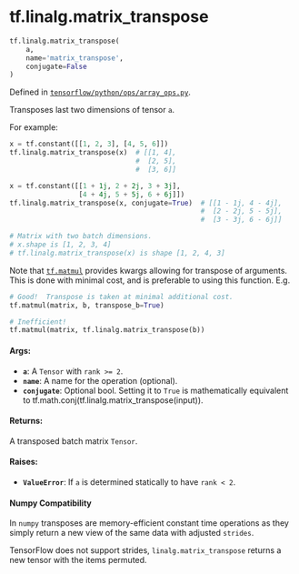 <div itemscope itemtype="http://developers.google.com/ReferenceObject">
<meta itemprop="name" content="tf.linalg.matrix_transpose" />
<meta itemprop="path" content="Stable" />
</div>

# tf.linalg.matrix_transpose

``` python
tf.linalg.matrix_transpose(
    a,
    name='matrix_transpose',
    conjugate=False
)
```



Defined in [`tensorflow/python/ops/array_ops.py`](/code/stable/tensorflow/python/ops/array_ops.py).

Transposes last two dimensions of tensor `a`.

For example:

```python
x = tf.constant([[1, 2, 3], [4, 5, 6]])
tf.linalg.matrix_transpose(x)  # [[1, 4],
                               #  [2, 5],
                               #  [3, 6]]

x = tf.constant([[1 + 1j, 2 + 2j, 3 + 3j],
                 [4 + 4j, 5 + 5j, 6 + 6j]])
tf.linalg.matrix_transpose(x, conjugate=True)  # [[1 - 1j, 4 - 4j],
                                               #  [2 - 2j, 5 - 5j],
                                               #  [3 - 3j, 6 - 6j]]

# Matrix with two batch dimensions.
# x.shape is [1, 2, 3, 4]
# tf.linalg.matrix_transpose(x) is shape [1, 2, 4, 3]
```

Note that <a href="../../tf/linalg/matmul.md"><code>tf.matmul</code></a> provides kwargs allowing for transpose of arguments.
This is done with minimal cost, and is preferable to using this function. E.g.

```python
# Good!  Transpose is taken at minimal additional cost.
tf.matmul(matrix, b, transpose_b=True)

# Inefficient!
tf.matmul(matrix, tf.linalg.matrix_transpose(b))
```



#### Args:

* <b>`a`</b>: A `Tensor` with `rank >= 2`.
* <b>`name`</b>: A name for the operation (optional).
* <b>`conjugate`</b>: Optional bool. Setting it to `True` is mathematically equivalent
    to tf.math.conj(tf.linalg.matrix_transpose(input)).


#### Returns:

A transposed batch matrix `Tensor`.


#### Raises:

* <b>`ValueError`</b>:  If `a` is determined statically to have `rank < 2`.

#### Numpy Compatibility
In `numpy` transposes are memory-efficient constant time operations as they
simply return a new view of the same data with adjusted `strides`.

TensorFlow does not support strides, `linalg.matrix_transpose` returns a new
tensor with the items permuted.


